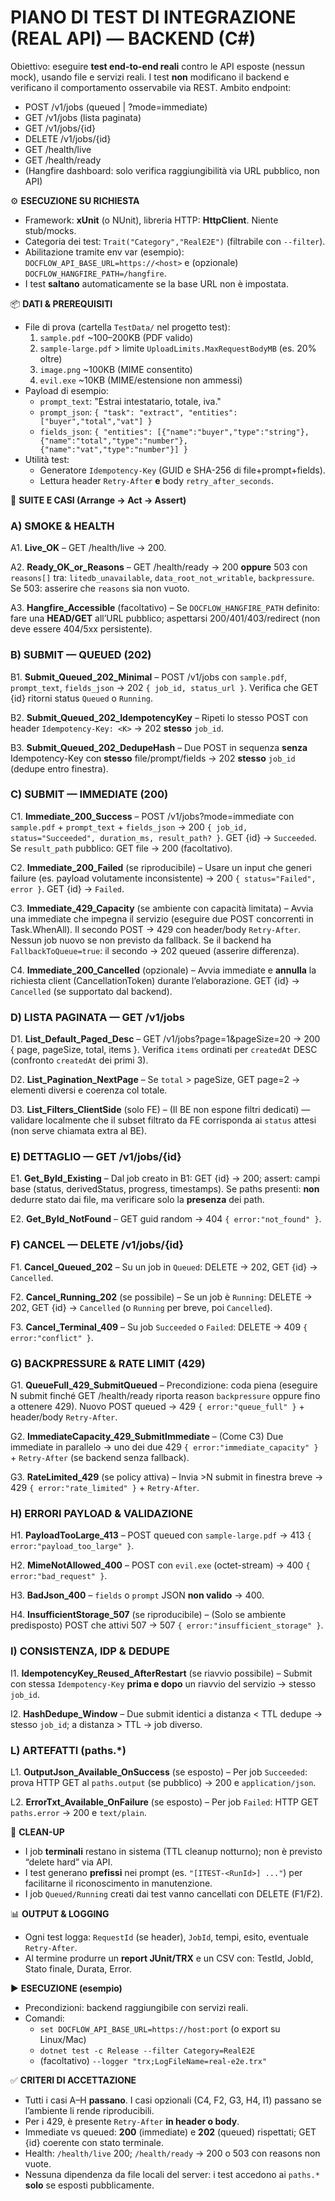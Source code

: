 # PIANO DI TEST DI INTEGRAZIONE (REAL API) — BACKEND (C#)

Obiettivo: eseguire **test end-to-end reali** contro le API esposte (nessun mock), usando file e servizi reali. I test **non** modificano il backend e verificano il comportamento osservabile via REST.
Ambito endpoint:
- POST /v1/jobs (queued | ?mode=immediate)
- GET  /v1/jobs (lista paginata)
- GET  /v1/jobs/{id}
- DELETE /v1/jobs/{id}
- GET  /health/live
- GET  /health/ready
- (Hangfire dashboard: solo verifica raggiungibilità via URL pubblico, non API)

⚙️ **ESECUZIONE SU RICHIESTA**
- Framework: **xUnit** (o NUnit), libreria HTTP: **HttpClient**. Niente stub/mocks.
- Categoria dei test: `Trait("Category","RealE2E")` (filtrabile con `--filter`).
- Abilitazione tramite env var (esempio): `DOCFLOW_API_BASE_URL=https://<host>` e (opzionale) `DOCFLOW_HANGFIRE_PATH=/hangfire`.
- I test **saltano** automaticamente se la base URL non è impostata.

📦 **DATI & PREREQUISITI**
- File di prova (cartella `TestData/` nel progetto test):
  1) `sample.pdf` ~100–200KB (PDF valido)
  2) `sample-large.pdf` > limite `UploadLimits.MaxRequestBodyMB` (es. 20% oltre)
  3) `image.png` ~100KB (MIME consentito)
  4) `evil.exe` ~10KB (MIME/estensione non ammessi)
- Payload di esempio:
  - `prompt_text`: "Estrai intestatario, totale, iva."
  - `prompt_json`: `{ "task": "extract", "entities": ["buyer","total","vat"] }`
  - `fields_json`: `{ "entities": [{"name":"buyer","type":"string"},{"name":"total","type":"number"},{"name":"vat","type":"number"}] }`
- Utilità test:
  - Generatore `Idempotency-Key` (GUID e SHA-256 di file+prompt+fields).
  - Lettura header `Retry-After` **e** body `retry_after_seconds`.

🧪 **SUITE E CASI (Arrange → Act → Assert)**

### A) SMOKE & HEALTH
A1. **Live_OK** – GET /health/live → 200.

A2. **Ready_OK_or_Reasons** – GET /health/ready → 200 **oppure** 503 con `reasons[]` tra: `litedb_unavailable`, `data_root_not_writable`, `backpressure`. Se 503: asserire che `reasons` sia non vuoto.

A3. **Hangfire_Accessible** (facoltativo) – Se `DOCFLOW_HANGFIRE_PATH` definito: fare una **HEAD/GET** all’URL pubblico; aspettarsi 200/401/403/redirect (non deve essere 404/5xx persistente).

### B) SUBMIT — QUEUED (202)
B1. **Submit_Queued_202_Minimal** – POST /v1/jobs con `sample.pdf`, `prompt_text`, `fields_json` → 202 `{ job_id, status_url }`. Verifica che GET {id} ritorni status `Queued` o `Running`.

B2. **Submit_Queued_202_IdempotencyKey** – Ripeti lo stesso POST con header `Idempotency-Key: <K>` → 202 **stesso** `job_id`.

B3. **Submit_Queued_202_DedupeHash** – Due POST in sequenza **senza** Idempotency-Key con **stesso** file/prompt/fields → 202 **stesso** `job_id` (dedupe entro finestra).

### C) SUBMIT — IMMEDIATE (200)
C1. **Immediate_200_Success** – POST /v1/jobs?mode=immediate con `sample.pdf` + `prompt_text` + `fields_json` → 200 `{ job_id, status="Succeeded", duration_ms, result_path? }`. GET {id} → `Succeeded`. Se `result_path` pubblico: GET file → 200 (facoltativo).

C2. **Immediate_200_Failed** (se riproducibile) – Usare un input che generi failure (es. payload volutamente inconsistente) → 200 `{ status="Failed", error }`. GET {id} → `Failed`.

C3. **Immediate_429_Capacity** (se ambiente con capacità limitata) – Avvia una immediate che impegna il servizio (eseguire due POST concorrenti in Task.WhenAll). Il secondo POST → 429 con header/body `Retry-After`. Nessun job nuovo se non previsto da fallback. Se il backend ha `FallbackToQueue=true`: il secondo → 202 queued (asserire differenza).

C4. **Immediate_200_Cancelled** (opzionale) – Avvia immediate e **annulla** la richiesta client (CancellationToken) durante l’elaborazione. GET {id} → `Cancelled` (se supportato dal backend).

### D) LISTA PAGINATA — GET /v1/jobs
D1. **List_Default_Paged_Desc** – GET /v1/jobs?page=1&pageSize=20 → 200 { page, pageSize, total, items }. Verifica `items` ordinati per `createdAt` DESC (confronto `createdAt` dei primi 3).

D2. **List_Pagination_NextPage** – Se `total` > pageSize, GET page=2 → elementi diversi e coerenza col totale.

D3. **List_Filters_ClientSide** (solo FE) – (Il BE non espone filtri dedicati) — validare localmente che il subset filtrato da FE corrisponda ai `status` attesi (non serve chiamata extra al BE).

### E) DETTAGLIO — GET /v1/jobs/{id}
E1. **Get_ById_Existing** – Dal job creato in B1: GET {id} → 200; assert: campi base (status, derivedStatus, progress, timestamps). Se paths presenti: **non** dedurre stato dai file, ma verificare solo la **presenza** dei path.

E2. **Get_ById_NotFound** – GET guid random → 404 `{ error:"not_found" }`.

### F) CANCEL — DELETE /v1/jobs/{id}
F1. **Cancel_Queued_202** – Su un job in `Queued`: DELETE → 202, GET {id} → `Cancelled`.

F2. **Cancel_Running_202** (se possibile) – Se un job è `Running`: DELETE → 202, GET {id} → `Cancelled` (o `Running` per breve, poi `Cancelled`).

F3. **Cancel_Terminal_409** – Su job `Succeeded` o `Failed`: DELETE → 409 `{ error:"conflict" }`.

### G) BACKPRESSURE & RATE LIMIT (429)
G1. **QueueFull_429_SubmitQueued** – Precondizione: coda piena (eseguire N submit finché GET /health/ready riporta reason `backpressure` oppure fino a ottenere 429). Nuovo POST queued → 429 `{ error:"queue_full" }` + header/body `Retry-After`.

G2. **ImmediateCapacity_429_SubmitImmediate** – (Come C3) Due immediate in parallelo → uno dei due 429 `{ error:"immediate_capacity" }` + `Retry-After` (se backend senza fallback).

G3. **RateLimited_429** (se policy attiva) – Invia >N submit in finestra breve → 429 `{ error:"rate_limited" }` + `Retry-After`.

### H) ERRORI PAYLOAD & VALIDAZIONE
H1. **PayloadTooLarge_413** – POST queued con `sample-large.pdf` → 413 `{ error:"payload_too_large" }`.

H2. **MimeNotAllowed_400** – POST con `evil.exe` (octet-stream) → 400 `{ error:"bad_request" }`.

H3. **BadJson_400** – `fields` o `prompt` JSON **non valido** → 400.

H4. **InsufficientStorage_507** (se riproducibile) – (Solo se ambiente predisposto) POST che attivi 507 → 507 `{ error:"insufficient_storage" }`.

### I) CONSISTENZA, IDP & DEDUPE
I1. **IdempotencyKey_Reused_AfterRestart** (se riavvio possibile) – Submit con stessa `Idempotency-Key` **prima e dopo** un riavvio del servizio → stesso `job_id`.

I2. **HashDedupe_Window** – Due submit identici a distanza < TTL dedupe → stesso `job_id`; a distanza > TTL → job diverso.

### L) ARTEFATTI (paths.*)
L1. **OutputJson_Available_OnSuccess** (se esposto) – Per job `Succeeded`: prova HTTP GET al `paths.output` (se pubblico) → 200 e `application/json`.

L2. **ErrorTxt_Available_OnFailure** (se esposto) – Per job `Failed`: HTTP GET `paths.error` → 200 e `text/plain`.

🧼 **CLEAN-UP**
- I job **terminali** restano in sistema (TTL cleanup notturno); non è previsto “delete hard” via API.
- I test generano **prefissi** nei prompt (es. `"[ITEST-<RunId>] ..."`) per facilitarne il riconoscimento in manutenzione.
- I job `Queued/Running` creati dai test vanno cancellati con DELETE (F1/F2).

📊 **OUTPUT & LOGGING**
- Ogni test logga: `RequestId` (se header), `JobId`, tempi, esito, eventuale `Retry-After`.
- Al termine produrre un **report JUnit/TRX** e un CSV con: TestId, JobId, Stato finale, Durata, Error.

▶️ **ESECUZIONE (esempio)**
- Precondizioni: backend raggiungibile con servizi reali.
- Comandi:
  - `set DOCFLOW_API_BASE_URL=https://host:port` (o export su Linux/Mac)
  - `dotnet test -c Release --filter Category=RealE2E`
  - (facoltativo) `--logger "trx;LogFileName=real-e2e.trx"`

✅ **CRITERI DI ACCETTAZIONE**
- Tutti i casi A–H **passano**. I casi opzionali (C4, F2, G3, H4, I1) passano se l’ambiente li rende riproducibili.
- Per i 429, è presente `Retry-After` **in header o body**.
- Immediate vs queued: **200** (immediate) e **202** (queued) rispettati; GET {id} coerente con stato terminale.
- Health: `/health/live` 200; `/health/ready` → 200 o 503 con reasons non vuote.
- Nessuna dipendenza da file locali del server: i test accedono ai `paths.*` **solo** se esposti pubblicamente.
